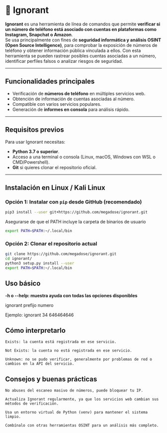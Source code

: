 # 📱 Ignorant

**Ignorant** es una herramienta de línea de comandos que permite **verificar si un número de teléfono está asociado con cuentas en plataformas como Instagram, Snapchat o Amazon**.  
Se usa principalmente con fines de **seguridad informática y análisis OSINT (Open Source Intelligence)**, para comprobar la exposición de números de teléfono y obtener información pública vinculada a ellos. Con esta herramienta se pueden rastrear posibles cuentas asociadas a un número, identificar perfiles falsos o analizar riesgos de seguridad.

---

## Funcionalidades principales

- Verificación de **números de teléfono** en múltiples servicios web.  
- Obtención de información de cuentas asociadas al número.  
- Compatible con varios servicios populares.  
- Generación de **informes en consola** para análisis rápido.  

---

## Requisitos previos

Para usar Ignorant necesitas:

- **Python 3.7 o superior**.  
- Acceso a una terminal o consola (Linux, macOS, Windows con WSL o CMD/Powershell).  
- **Git** si quieres clonar el repositorio oficial.  

---

## Instalación en Linux / Kali Linux

### Opción 1: Instalar con `pip` desde GitHub (recomendado)

```bash
pip3 install --user git+https://github.com/megadose/ignorant.git
```

Asegurarse de que el PATH incluye la carpeta de binarios de usuario

```bash
export PATH=$PATH:~/.local/bin
```

### Opción 2: Clonar el repositorio actual

```bash
git clone https://github.com/megadose/ignorant.git
cd ignorant/
python3 setup.py install --user
export PATH=$PATH:~/.local/bin
```

## Uso básico
**-h o --help: muestra ayuda con todas las opciones disponibles**

ignorant prefijo numero

Ejemplo:
ignorant 34 646464646

## Cómo interpretarlo

    Exists: la cuenta está registrada en ese servicio.

    Not Exists: la cuenta no está registrada en ese servicio.

    Unknown: no se pudo verificar, generalmente por problemas de red o cambios en la API del servicio.

## Consejos y buenas prácticas
    
    No abuses del escaneo masivo de números, puede bloquear tu IP.
    
    Actualiza Ignorant regularmente, ya que los servicios web cambian sus métodos de verificación.
    
    Usa un entorno virtual de Python (venv) para mantener el sistema limpio.
            
    Combínalo con otras herramientas OSINT para un análisis más completo.
    


